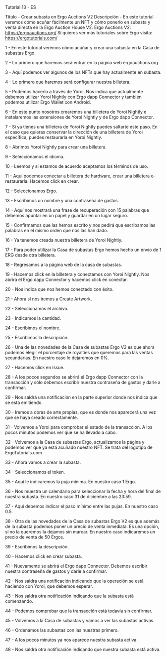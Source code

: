Tutorial 13 - ES

Título - Crear subasta en Ergo Auctions V2
Descripción - En este tutorial veremos cómo acuñar fácilmente un NFT y cómo ponerlo en subasta y venta directa en la Ergo Auction House V2.
Ergo Auctions V2: https://ergoauctions.org/
Si quieres ver más tutoriales sobre Ergo visita: https://ergotutorials.com/

1 - En este tutorial veremos cómo acuñar y crear una subasta en la Casa de subastas Ergo.

2 - Lo primero que haremos será entrar en la página web ergoauctions.org

3 - Aquí podemos ver algunos de los NFTs que hay actualmente en subasta. 

4 - Lo primero que haremos será configurar nuestra billetera. 

5 - Podemos hacerlo a través de Yoroi. Nos indica que actualmente debemos utilizar Yoroi Nightly con Ergo dapp Connector y también podemos utilizar Ergo Wallet con Android.

6 - En este punto nosotros crearemos una billetera de Yoroi Nightly e instalaremos las extensiones de Yoroi Nightly y de Ergo dapp Connector. 

7 - Si ya tienes una billetera de Yoroi Nightly puedes saltarte este paso. En el caso que quieras conservar la dirección de una billetera de Yoroi específica, puedes restaurarla en Yoroi Nightly.

8 - Abrimos Yoroi Nightly para crear una billetera. 

9 - Seleccionamos el idioma. 

10 - Leemos y si estamos de acuerdo aceptamos los términos de uso.

11 - Aquí podemos conectar a billetera de hardware, crear una billetera o restaurarla. Hacemos click en crear.

12 - Seleccionamos Ergo.

13 - Escribimos un nombre y una contraseña de gastos.

14 - Aquí nos mostrará una frase de recuperación con 15 palabras que debemos apuntar en un papel y guardar en un lugar seguro. 

15 - Confirmamos que las hemos escrito y nos pedirá que escribamos las palabras en el mismo orden que nos las han dado. 

16 - Ya tenemos creada nuestra billetera de Yoroi Nightly. 

17 - Para poder utilizar la Casa de subastas Ergo hemos hecho un envío de 1 ERG desde otra billetera. 

18 - Regresamos a la página web de la casa de subastas.

19 - Hacemos click en la billetera y conectamos con Yoroi Nightly. Nos abrirá el Ergo dapp Connector y hacemos click en conectar.

20 - Nos indica que nos hemos conectado con éxito.

21 - Ahora sí nos iremos a Create Artwork.

22 - Seleccionamos el archivo.

23 - Indicamos la cantidad.

24 - Escribimos el nombre.

25 - Escribimos la descripción.

26 - Una de las novedades de la Casa de subastas Ergo V2 es que ahora podemos elegir el porcentaje de royalties que queremos para las ventas secundarias. En nuestro caso lo dejaremos en 0%.

27 - Hacemos click en Issue.

28 - A los pocos segundos se abrirá el Ergo dapp Connector con la transacción y sólo debemos escribir nuestra contraseña de gastos y darle a confirmar. 

29 - Nos saldrá una notificación en la parte superior donde nos indica que se está emitiendo. 

30 - Iremos a obras de arte propias, que es donde nos aparecerá una vez que se haya creado correctamente.

31 - Volvemos a Yoroi para comprobar el estado de la transacción. A los pocos minutos podemos ver que se ha llevado a cabo. 

32 - Volvemos a la Casa de subastas Ergo, actualizamos la página y podemos ver que ya está acuñado nuestro NFT. Se trata del logotipo de ErgoTutorials.com

33 - Ahora vamos a crear la subasta. 

34 - Seleccionamos el token.

35 - Aquí le indicaremos la puja mínima. En nuestro caso 1 Ergo.

36 - Nos muestra un calendario para seleccionar la fecha y hora del final de nuestra subasta. En nuestro caso 31 de diciembre a las 23:59.

37 - Aquí debemos indicar el paso mínimo entre las pujas. En nuestro caso 0.5.

38 - Otra de las novedades de la Casa de subastas Ergo V2 es que además de la subasta podemos poner un precio de venta inmediata. Es una opción, si no la queremos la dejamos sin marcar. En nuestro caso indicaremos un precio de venta de 50 Ergos.

39 - Escribimos la descripción. 

40 - Hacemos click en crear subasta.

41 - Nuevamente se abrirá el Ergo dapp Connector. Debemos escribir nuestra contraseña de gastos y darle a confirmar. 

42 - Nos saldrá una notificación indicando que la operación se está haciendo con Yoroi, que debemos esperar.

43 - Nos saldrá otra notificación indicando que la subasta está comenzando. 

44 - Podemos comprobar que la transacción está todavía sin confirmar.

45 - Volvemos a la Casa de subastas y vamos a ver las subastas activas. 

46 - Ordenamos las subastas con las nuestras primero. 

47 - A los pocos minutos ya nos aparece nuestra subasta activa. 

48 - Nos saldrá otra notificación indicando que nuestra subasta está activa.